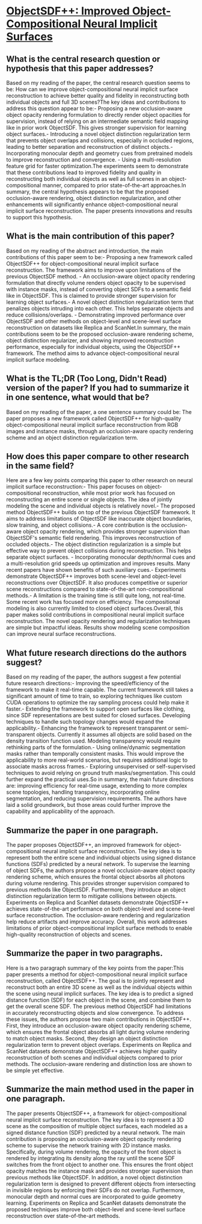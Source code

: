 # [ObjectSDF++: Improved Object-Compositional Neural Implicit Surfaces](https://arxiv.org/abs/2308.07868)

## What is the central research question or hypothesis that this paper addresses?

Based on my reading of the paper, the central research question seems to be: How can we improve object-compositional neural implicit surface reconstruction to achieve better quality and fidelity in reconstructing both individual objects and full 3D scenes?The key ideas and contributions to address this question appear to be:- Proposing a new occlusion-aware object opacity rendering formulation to directly render object opacities for supervision, instead of relying on an intermediate semantic field mapping like in prior work ObjectSDF. This gives stronger supervision for learning object surfaces.- Introducing a novel object distinction regularization term that prevents object overlaps and collisions, especially in occluded regions, leading to better separation and reconstruction of distinct objects.- Incorporating monocular depth and geometry cues from pretrained models to improve reconstruction and convergence. - Using a multi-resolution feature grid for faster optimization.The experiments seem to demonstrate that these contributions lead to improved fidelity and quality in reconstructing both individual objects as well as full scenes in an object-compositional manner, compared to prior state-of-the-art approaches.In summary, the central hypothesis appears to be that the proposed occlusion-aware rendering, object distinction regularization, and other enhancements will significantly enhance object-compositional neural implicit surface reconstruction. The paper presents innovations and results to support this hypothesis.


## What is the main contribution of this paper?

Based on my reading of the abstract and introduction, the main contributions of this paper seem to be:- Proposing a new framework called ObjectSDF++ for object-compositional neural implicit surface reconstruction. The framework aims to improve upon limitations of the previous ObjectSDF method. - An occlusion-aware object opacity rendering formulation that directly volume renders object opacity to be supervised with instance masks, instead of converting object SDFs to a semantic field like in ObjectSDF. This is claimed to provide stronger supervision for learning object surfaces.- A novel object distinction regularization term that penalizes objects intruding into each other. This helps separate objects and reduce collisions/overlaps. - Demonstrating improved performance over ObjectSDF and other methods on object-level and scene-level surface reconstruction on datasets like Replica and ScanNet.In summary, the main contributions seem to be the proposed occlusion-aware rendering scheme, object distinction regularizer, and showing improved reconstruction performance, especially for individual objects, using the ObjectSDF++ framework. The method aims to advance object-compositional neural implicit surface modeling.


## What is the TL;DR (Too Long, Didn't Read) version of the paper? If you had to summarize it in one sentence, what would that be?

Based on my reading of the paper, a one sentence summary could be: The paper proposes a new framework called ObjectSDF++ for high-quality object-compositional neural implicit surface reconstruction from RGB images and instance masks, through an occlusion-aware opacity rendering scheme and an object distinction regularization term.


## How does this paper compare to other research in the same field?

Here are a few key points comparing this paper to other research on neural implicit surface reconstruction:- This paper focuses on object-compositional reconstruction, while most prior work has focused on reconstructing an entire scene or single objects. The idea of jointly modeling the scene and individual objects is relatively novel.- The proposed method ObjectSDF++ builds on top of the previous ObjectSDF framework. It aims to address limitations of ObjectSDF like inaccurate object boundaries, slow training, and object collisions.- A core contribution is the occlusion-aware object opacity rendering, which provides stronger supervision than ObjectSDF's semantic field rendering. This improves reconstruction of occluded objects.- The object distinction regularization is a simple but effective way to prevent object collisions during reconstruction. This helps separate object surfaces. - Incorporating monocular depth/normal cues and a multi-resolution grid speeds up optimization and improves results. Many recent papers have shown benefits of such auxiliary cues.- Experiments demonstrate ObjectSDF++ improves both scene-level and object-level reconstructions over ObjectSDF. It also produces competitive or superior scene reconstructions compared to state-of-the-art non-compositional methods.- A limitation is the training time is still quite long, not real-time. Some recent work has focused more on efficiency. The compositional modeling is also currently limited to closed object surfaces.Overall, this paper makes solid contributions in compositional neural implicit surface reconstruction. The novel opacity rendering and regularization techniques are simple but impactful ideas. Results show modeling scene composition can improve neural surface reconstructions.


## What future research directions do the authors suggest?

Based on my reading of the paper, the authors suggest a few potential future research directions:- Improving the speed/efficiency of the framework to make it real-time capable. The current framework still takes a significant amount of time to train, so exploring techniques like custom CUDA operations to optimize the ray sampling process could help make it faster.- Extending the framework to support open surfaces like clothing, since SDF representations are best suited for closed surfaces. Developing techniques to handle such topology changes would expand the applicability.- Enhancing the framework to represent transparent or semi-transparent objects. Currently it assumes all objects are solid based on the density transition function used. Modeling transparency would require rethinking parts of the formulation.- Using online/dynamic segmentation masks rather than temporally consistent masks. This would improve the applicability to more real-world scenarios, but requires additional logic to associate masks across frames.- Exploring unsupervised or self-supervised techniques to avoid relying on ground truth masks/segmentation. This could further expand the practical uses.So in summary, the main future directions are: improving efficiency for real-time usage, extending to more complex scene topologies, handling transparency, incorporating online segmentation, and reducing supervision requirements. The authors have laid a solid groundwork, but those areas could further improve the capability and applicability of the approach.


## Summarize the paper in one paragraph.

The paper proposes ObjectSDF++, an improved framework for object-compositional neural implicit surface reconstruction. The key idea is to represent both the entire scene and individual objects using signed distance functions (SDFs) predicted by a neural network. To supervise the learning of object SDFs, the authors propose a novel occlusion-aware object opacity rendering scheme, which ensures the frontal object absorbs all photons during volume rendering. This provides stronger supervision compared to previous methods like ObjectSDF. Furthermore, they introduce an object distinction regularization term to mitigate collisions between objects. Experiments on Replica and ScanNet datasets demonstrate ObjectSDF++ achieves state-of-the-art performance on both object-level and scene-level surface reconstruction. The occlusion-aware rendering and regularization help reduce artifacts and improve accuracy. Overall, this work addresses limitations of prior object-compositional implicit surface methods to enable high-quality reconstruction of objects and scenes.


## Summarize the paper in two paragraphs.

Here is a two paragraph summary of the key points from the paper:This paper presents a method for object-compositional neural implicit surface reconstruction, called ObjectSDF++. The goal is to jointly represent and reconstruct both an entire 3D scene as well as the individual objects within the scene using neural implicit surfaces. The key idea is to predict a signed distance function (SDF) for each object in the scene, and combine them to get the overall scene SDF. The previous method ObjectSDF had limitations in accurately reconstructing objects and slow convergence. To address these issues, the authors propose two main contributions in ObjectSDF++. First, they introduce an occlusion-aware object opacity rendering scheme, which ensures the frontal object absorbs all light during volume rendering to match object masks. Second, they design an object distinction regularization term to prevent object overlaps. Experiments on Replica and ScanNet datasets demonstrate ObjectSDF++ achieves higher quality reconstruction of both scenes and individual objects compared to prior methods. The occlusion-aware rendering and distinction loss are shown to be simple yet effective.


## Summarize the main method used in the paper in one paragraph.

The paper presents ObjectSDF++, a framework for object-compositional neural implicit surface reconstruction. The key idea is to represent a 3D scene as the composition of multiple object surfaces, each modeled as a signed distance function (SDF) predicted by a neural network. The main contribution is proposing an occlusion-aware object opacity rendering scheme to supervise the network training with 2D instance masks. Specifically, during volume rendering, the opacity of the front object is rendered by integrating its density along the ray until the scene SDF switches from the front object to another one. This ensures the front object opacity matches the instance mask and provides stronger supervision than previous methods like ObjectSDF. In addition, a novel object distinction regularization term is designed to prevent different objects from intersecting in invisible regions by enforcing their SDFs do not overlap. Furthermore, monocular depth and normal cues are incorporated to guide geometry learning. Experiments on Replica and ScanNet datasets demonstrate the proposed techniques improve both object-level and scene-level surface reconstruction over state-of-the-art methods.
